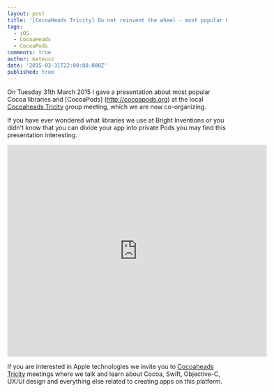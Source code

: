 ```yaml
---
layout: post
title: '[CocoaHeads Tricity] Do not reinvent the wheel - most popular Cocoa libraries'
tags:
  - iOS
  - CocoaHeads
  - CocoaPods
comments: true
author: mateusz
date: '2015-03-31T22:00:00.000Z'
published: true
---
```


On Tuesday 31th March 2015 I gave a presentation about most popular Cocoa libraries and [CocoaPods] (http://cocoapods.org) at the local [Cocoaheads Tricity](https://www.facebook.com/CocoaHeadsTricity) group meeting, which we are now co-organizing. 

If you have ever wondered what libraries we use at Bright Inventions or you didn't know that you can divide your app into private Pods you may find this presentation interesting.

<iframe src="http://www.slideshare.net/slideshow/embed_code/46525497" frameborder="0" width="595px" height="487px" allowfullscreen="true" mozallowfullscreen="true" webkitallowfullscreen="true"></iframe><br />

If you are interested in Apple technologies we invite you to [Cocoaheads Tricity](https://www.facebook.com/CocoaHeadsTricity) meetings where we talk and learn about Cocoa, Swift, Objective-C, UX/UI design and everything else related to creating apps on this platform.




